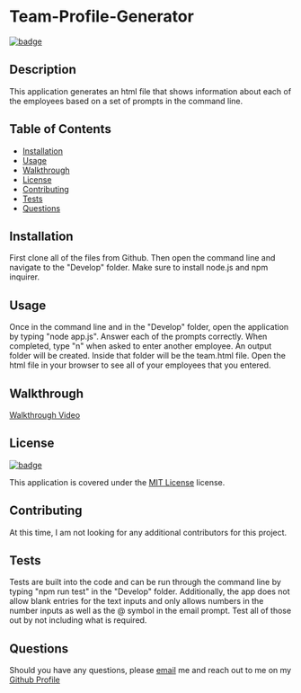 # Team-Profile-Generator

[![badge](https://img.shields.io/badge/license-MIT_License-purple)](https://choosealicense.com/licenses/mit)

## Description

This application generates an html file that shows information about each of the employees based on a set of prompts in the command line.

## Table of Contents

- [Installation](#installation)
- [Usage](#usage)
- [Walkthrough](#walkthrough)
- [License](#license)
- [Contributing](#contributing)
- [Tests](#tests)
- [Questions](#questions)

## Installation

First clone all of the files from Github. Then open the command line and navigate to the "Develop" folder. Make sure to install node.js and npm inquirer.

## Usage

Once in the command line and in the "Develop" folder, open the application by typing "node app.js". Answer each of the prompts correctly. When completed, type "n" when asked to enter another employee. An output folder will be created. Inside that folder will be the team.html file. Open the html file in your browser to see all of your employees that you entered.

## Walkthrough

[Walkthrough Video](https://drive.google.com/file/d/1q73cIZM_Ct3a8ncQZNmxoJWTUfazfzfy/view)

## License

[![badge](https://img.shields.io/badge/license-MIT_License-purple)](https://choosealicense.com/licenses/mit)

This application is covered under the [MIT License](https://choosealicense.com/licenses/mit) license.

## Contributing

At this time, I am not looking for any additional contributors for this project.

## Tests

Tests are built into the code and can be run through the command line by typing "npm run test" in the "Develop" folder. Additionally, the app does not allow blank entries for the text inputs and only allows numbers in the number inputs as well as the @ symbol in the email prompt. Test all of those out by not including what is required.

## Questions

Should you have any questions, please [email](vansal51@yahoo.com) me and reach out to me on my [Github Profile](https://github.com/hvansalisbury)
